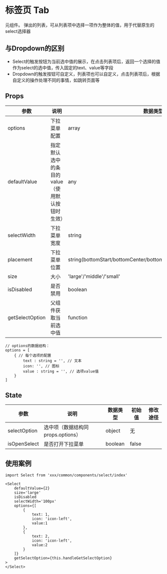# 标签页 Tab

元组件。
弹出的列表，可从列表项中选择一项作为整体的值，用于代替原生的select选择器

## 与Dropdown的区别
- Select的触发按钮为当前选中值的展示，在点击列表项后，返回一个选择的值作为select的选中值，传入固定的text、value等字段
- Dropdown的触发按钮可自定义，列表项也可以自定义，点击列表项后，根据自定义的操作处理不同的事情，如跳转页面等

## Props
| 参数 | 说明 | 数据类型 | 默认值 |
| - | - | - | - |
| options | 下拉菜单配置 | array | 无 |
| defaultValue | 指定默认选中的条目的value（使用默认按钮时生效） | any | 无 |
| selectWidth | 下拉菜单宽度 | string | 和选择器同宽 |
| placement | 下拉菜单位置 | string(bottomStart/bottomCenter/bottomEnd/topStart/topCenter/topEnd) | bottomStart |
| size | 大小 | 'large'/'middle'/'small' | 'middle' |
| isDisabled | 是否禁用 | boolean | false |
| getSelectOption | 父组件获取当前选中值 | function | - |

```
// options的数据结构：
options = [
    { // 每个选项的配置
        text : string = '', // 文本
        icon: '', // 图标
        value : string = '', // 选项value值
    }
]
```

## State
| 参数 | 说明 | 数据类型 | 初始值 | 修改途径
| - | - | - | - | - |
| selectOption | 选中项（数据结构同props.options） | object | 无 | |
| isOpenSelect | 是否打开下拉菜单 | boolean | false | |

## 使用案例
```
import Select from 'xxx/common/components/select/index'

<Select
    defaultValue={2}
    size='large'
    isDisabled
    selectWidth='100px'
    options={[
        {
            text: 1,
            icon: 'icon-left',
            value:1
        },
        {
            text: 2,
            icon: 'icon-left',
            value:2
        }
    ]}
    getSelectOption={this.handleGetSelectOption}
>
</Select>
```
